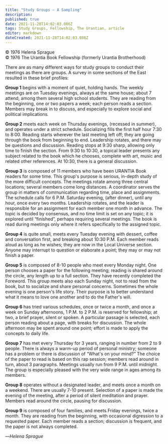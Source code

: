 ```yaml
---
title: "Study Groups — A Sampling"
description: 
published: true
date: 2021-11-28T14:02:03.086Z
tags: Study Groups, Fellowship, The Urantian, article
editor: markdown
dateCreated: 2021-11-28T14:02:03.086Z
---
```


<p class="v-card v-sheet theme--light grey lighten-3 px-2">© 1976 Helena Sprague<br>© 1976 The Urantia Book Fellowship (formerly Urantia Brotherhood)</p>

There are as many different ways for study groups to conduct their meetings as there are groups. A survey in some sections of the East resulted in these brief profiles:

**Group 1** begins with a moment of quiet, holding hands. The weekly meetings are on Tuesday evenings, always at the same house; about 7 attend, among them several high school students. They are reading from the beginning, one or two papers a week; each person reads a section. Members may break in to discuss, and especially to explore social and political implications.

**Group 2** meets each week on Thursday evenings, (recessed in summer), and operates under a strict schedule. Socializing fills the first half hour 7:30 to 8:00. Reading starts wherever the last meeting left off; they are going through the book from beginning to end. Leadership rotates, and there may be questions and discussion. Reading stops at 9:30 sharp, allowing only time to finish the section. From 9:30 to 10:30, a topical leader presents any subject related to the book which he chooses, complete with art, music and related other references. At 10:30, there is a general discussion.

**Group 3** is composed of 11 members who have been URANTIA Book readers for some time. This group's purpose is serious, in-depth study of the more difficult concepts. The meetings rotate among three central locations; several members come long distances. A coordinator serves the group in matters of communication regarding time, place and assignments. The schedule calls for 6 P.M. Saturday evening, (after dinner), until any hour, once every two months. Leadership rotates, and the leader is responsible for an assignment for each member one month in advance. The topic is decided by consensus, and no time limit is set on any topic; it is explored until “finished”, perhaps requiring several meetings. The book is read during meetings only where it refers specifically to the assigned topic.

**Group 4** is quite small, meets every Tuesday evening with dessert, coffee and conversation first, and breaking about 10:30 P.M. Each member reads aloud as long as he wishes; they are now in the Local Universe section. Anyone may interrupt to question or elaborate a point; they may or may not finish a paper.

**Group 5** is composed of 8-10 people who meet every Monday night. One person chooses a paper for the following meeting; reading is shared around the circle, any length up to a full section. They have recently completed the Foreword. This group meets also each Sunday night, not to read from the book, but to socialize and share personal concerns. Sometimes the whole evening is one person's life story. Their purpose is to better understand what it means to love one another and to do the Father's will.

**Group 6** has tried various schedules, once or twice a month, and once a week on Sunday afternoons, 1 P.M. to 2 P.M. is reserved for fellowship; at two, a brief prayer, silent or spoken. A particular passage is selected, each person reading about a page, with breaks for discussion. The whole afternoon may be spent around one point; effort is made to apply the concepts to daily life.

**Group 7** has met every Thursday for 3 years, ranging in number from 2 to 9 people. There is always a warm-up period of personal ministry; someone has a problem or there is discussion of “What's on your mind?” The choice of the paper to read is based on this rap session; members read around in turn, about 3 paragraphs. Meetings usually run from 9 P.M. until midnight. The group is especially pleased with the very wide range in ages among its members.

**Group 8** operates without a designated leader, and meets once a month on a weekend. There are usually 7-10 present. Selection of a paper is made the evening of the meeting, after a period of silent meditation and prayer. Members read around the circle, pausing for discussion.

**Group 9** is composed of four families, and meets Friday evenings, twice a month. They are reading from the beginning, with occasional digression to a requested paper. Each member reads a section; discussion is frequent, and the paper is not always completed.

—_Helena Sprague_